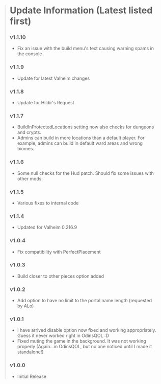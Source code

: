 > # Update Information (Latest listed first)
> ### v1.1.10
> - Fix an issue with the build menu's text causing warning spams in the console
> ### v1.1.9
> - Update for latest Valheim changes
> ### v1.1.8
> - Update for Hildir's Request
> ### v1.1.7
> - BuildInProtectedLocations setting now also checks for dungeons and crypts.
> - Admins can build in more locations than a default player. For example, admins can build in default ward areas and wrong biomes.
> ### v1.1.6
> - Some null checks for the Hud patch. Should fix some issues with other mods.
> ### v1.1.5
> - Various fixes to internal code
> ### v1.1.4
> - Updated for Valheim 0.216.9
> ### v1.0.4
> - Fix compatibility with PerfectPlacement
> ### v1.0.3
> - Build closer to other pieces option added
> ### v1.0.2
> - Add option to have no limit to the portal name length (requested by ALo)
> ### v1.0.1
> - I have arrived disable option now fixed and working appropriately. Guess it never worked right in OdinsQOL :D
> - Fixed muting the game in the background. It was not working properly (Again...in OdinsQOL, but no one noticed until I made it standalone!)
> ### v1.0.0
> - Initial Release